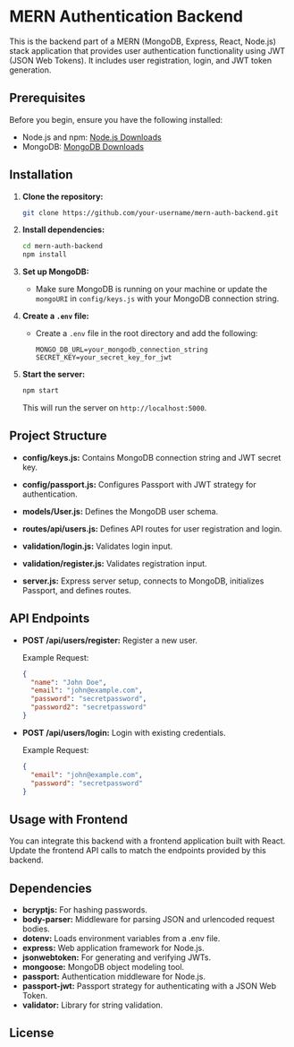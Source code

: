 

# MERN Authentication Backend

This is the backend part of a MERN (MongoDB, Express, React, Node.js) stack application that provides user authentication functionality using JWT (JSON Web Tokens). It includes user registration, login, and JWT token generation.

## Prerequisites

Before you begin, ensure you have the following installed:

- Node.js and npm: [Node.js Downloads](https://nodejs.org/)
- MongoDB: [MongoDB Downloads](https://www.mongodb.com/try/download/community)

## Installation

1. **Clone the repository:**

   ```bash
   git clone https://github.com/your-username/mern-auth-backend.git
   ```

2. **Install dependencies:**

   ```bash
   cd mern-auth-backend
   npm install
   ```

3. **Set up MongoDB:**

   - Make sure MongoDB is running on your machine or update the `mongoURI` in `config/keys.js` with your MongoDB connection string.

4. **Create a `.env` file:**

   - Create a `.env` file in the root directory and add the following:

     ```env
     MONGO_DB_URL=your_mongodb_connection_string
     SECRET_KEY=your_secret_key_for_jwt
     ```

5. **Start the server:**

   ```bash
   npm start
   ```

   This will run the server on `http://localhost:5000`.

## Project Structure

- **config/keys.js:** Contains MongoDB connection string and JWT secret key.

- **config/passport.js:** Configures Passport with JWT strategy for authentication.

- **models/User.js:** Defines the MongoDB user schema.

- **routes/api/users.js:** Defines API routes for user registration and login.

- **validation/login.js:** Validates login input.

- **validation/register.js:** Validates registration input.

- **server.js:** Express server setup, connects to MongoDB, initializes Passport, and defines routes.

## API Endpoints

- **POST /api/users/register:** Register a new user.

  Example Request:

  ```json
  {
    "name": "John Doe",
    "email": "john@example.com",
    "password": "secretpassword",
    "password2": "secretpassword"
  }
  ```

- **POST /api/users/login:** Login with existing credentials.

  Example Request:

  ```json
  {
    "email": "john@example.com",
    "password": "secretpassword"
  }
  ```

## Usage with Frontend

You can integrate this backend with a frontend application built with React. Update the frontend API calls to match the endpoints provided by this backend.

## Dependencies

- **bcryptjs:** For hashing passwords.
- **body-parser:** Middleware for parsing JSON and urlencoded request bodies.
- **dotenv:** Loads environment variables from a .env file.
- **express:** Web application framework for Node.js.
- **jsonwebtoken:** For generating and verifying JWTs.
- **mongoose:** MongoDB object modeling tool.
- **passport:** Authentication middleware for Node.js.
- **passport-jwt:** Passport strategy for authenticating with a JSON Web Token.
- **validator:** Library for string validation.

## License

